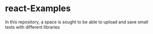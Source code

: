 # react-Examples

In this repository, a space is sought to be able to upload and save small tests with different libraries